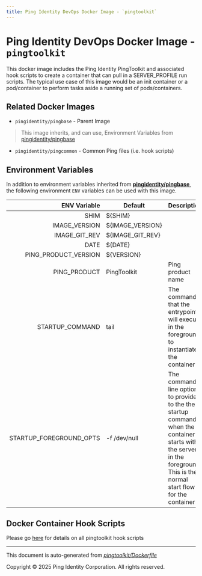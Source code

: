 ```yaml
---
title: Ping Identity DevOps Docker Image - `pingtoolkit`
---
```


# Ping Identity DevOps Docker Image - `pingtoolkit`

This docker image includes the Ping Identity PingToolkit
and associated hook scripts to create a container that can pull in a SERVER_PROFILE
run scripts.  The typical use case of this image would be an init container or a pod/container
to perform tasks aside a running set of pods/containers.

## Related Docker Images
- `pingidentity/pingbase` - Parent Image
> This image inherits, and can use, Environment Variables from [pingidentity/pingbase](https://devops.pingidentity.com/docker-images/pingbase/)
- `pingidentity/pingcommon` - Common Ping files (i.e. hook scripts)


## Environment Variables
In addition to environment variables inherited from **[pingidentity/pingbase](https://devops.pingidentity.com/docker-images/pingbase/)**,
the following environment `ENV` variables can be used with
this image.

|            ENV Variable | Default          | Description                                                                                                                                                                 |
| ----------------------: | ---------------- | --------------------------------------------------------------------------------------------------------------------------------------------------------------------------- |
|                    SHIM | ${SHIM}          |                                                                                                                                                                             |
|           IMAGE_VERSION | ${IMAGE_VERSION} |                                                                                                                                                                             |
|           IMAGE_GIT_REV | ${IMAGE_GIT_REV} |                                                                                                                                                                             |
|                    DATE | ${DATE}          |                                                                                                                                                                             |
|    PING_PRODUCT_VERSION | ${VERSION}       |                                                                                                                                                                             |
|            PING_PRODUCT | PingToolkit      | Ping product name                                                                                                                                                           |
|         STARTUP_COMMAND | tail             | The command that the entrypoint will execute in the foreground to instantiate the container                                                                                 |
| STARTUP_FOREGROUND_OPTS | -f /dev/null     | The command-line options to provide to the the startup command when the container starts with the server in the foreground. This is the normal start flow for the container |

## Docker Container Hook Scripts

Please go [here](https://github.com/pingidentity/pingidentity-devops-getting-started/tree/master/docs/docker-images/pingtoolkit/hooks/README.md) for details on all pingtoolkit hook scripts

---
This document is auto-generated from _[pingtoolkit/Dockerfile](https://github.com/pingidentity/pingidentity-docker-builds/blob/master/pingtoolkit/Dockerfile)_

Copyright © 2025 Ping Identity Corporation. All rights reserved.
